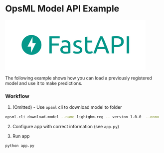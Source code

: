 # OpsML Model API Example

<img width="450px" src="../../images/fastapi.png" alt="huggingface" class="center" />

The following example shows how you can load a previously registered model and use it to make predictions.

### Workflow

1. (Omitted) - Use `opsml` cli to download model to folder

```bash
opsml-cli download-model --name lightgbm-reg -- version 1.0.0  --onnx
```

2. Configure app with correct information (see `app.py`)

3. Run app

```bash
python app.py
```
